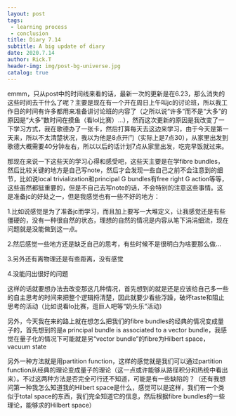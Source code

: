 ```yaml
---
layout: post
tags: 
 - learning process
 - conclusion
title: Diary 7.14
subtitle: A big update of diary
date: 2020.7.14
author: Rick.T
header-img: img/post-bg-universe.jpg
catalog: true
---
```


emmm，只从post中的时间线来看的话，最新一次的更新是在6.23，那么消失的这些时间去干什么了呢？主要是现在有一个开在周日上午叫jc的讨论班，所以我工作日的时间有许多都用来准备讲讨论班的内容了（之所以说“许多”而不是“大多”的原因是“大多”数时间在摸鱼（看lol比赛）...），然而这次更新的原因是我改变了一下学习方式，我在歌德办了一张卡，然后打算每天去这边来学习，由于今天是第一天来，所以不太清楚状况，我以为他是8点开门（实际上是7点30），从家里出发到歌德大概需要40分钟左右，所以以后的话计划7点从家里出发，吃完早饭就过来。

那现在来说一下这些天的学习心得和感受吧，这些天主要是在学fibre bundles，然后比较关键的地方是自己写note，然后才会发现一些自己之前不会注意到的细节，比如说local trivialization和principal G bundles有free right G action等等，这些虽然都挺重要的，但是不自己去写note的话，不会特别的注意这些事情。这是准备jc的好处之一，但是我感觉也有一些不好的地方：

1.比如说感觉是为了准备jc而学习，而且加上要写一大堆定义，让我感觉还是有些僵硬的，没有一种很自然的状态，理想的自然的情况是内容从笔下涓涓细流，现在问题就是没能做到这一点。

2.然后感觉一些地方还是缺乏自己的思考，有些时候不是很明白为啥要那么做...

3.另外还有离物理还是有些距离，没有感觉

4.没能问出很好的问题

这样的话就要想办法去改变那这几种情况，首先想到的就是还是应该给自己多一些的自主思考的时间来把整个逻辑捋清楚，因此就要少看些浮躁，破坏taste和阻止思考的活动（比如说看lo比赛，逛巨人吧等“奶头乐”活动）

另外，今天我在来的路上就在想怎么把我们的fibre bundles的经典的情况变成量子的，首先想到的是a principal bundle is associated to a vector bundle，我感觉在量子化的情况下可能就是另“vector bundle”的fibre为Hilbert space，vacuum state

另外一种方法就是用partition function，这样的感觉就是我们可以通过partition function从经典的理论变成量子的理论（这一点或许能够从路径积分和热统中看出来）。不过这两种方法是否完全可行还不知道，可能是有一些缺陷的？（还有我想问第一种我怎么知道我的Hilbert space是什么，感觉可以是这样，我们有一个类似于total space的东西，我们完全知道它的信息，然后根据fibre bundles的一些理论，能够求的Hilbert space）
